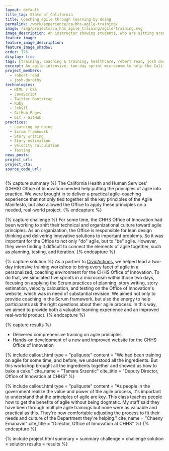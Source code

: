 ```yaml
---
layout: default
title_tag: State of California
title: Coaching agile through learning by doing
permalink: /work/experience/ca-hhs-agile-training/
image: /img/projects/ca_hhs_agile_training/agile-training.svg
image_description: An instructor showing students, who are sitting around a table, how an agile board works.
feature_image:
feature_image_description:
feature_image_shadow:
order: 176
display: true
tags: [training, coaching & training, healthcare, robert read, josh dorothy]
excerpt: An agile-intensive, two-day sprint microcosm to help the California Health and Human Services learn how to put agile principles into practice.
project_members:
  - robert-read
  - josh-dorothy
technologies:
  - HTML / CSS
  - JavaScript
  - Twitter Bootstrap
  - Ruby
  - Jekyll
  - GitHub Pages
  - Git / GitHub
practices:
  - Learning by doing
  - Scrum framework
  - Story writing
  - Story estimation
  - Velocity calculation
  - Testing
news_posts:
project_url:
project_cta:
source_code_url:
---
```


{% capture summary %}
The California Health and Human Services' (CHHS) Office of Innovation
needed help putting the principles of agile into practice. We were
brought in to deliver a practical agile-coaching experience that not
only tied together all the key principles of the Agile Manifesto, but also
allowed the Office to apply these principles on a needed, real-world project.
{% endcapture %}

{% capture challenge %}
For some time, the CHHS Office of Innovation had been working to shift their
technical and organizational culture toward agile principles. As an
organization, the Office is responsible for lean design thinking and
delivering innovative solutions to important problems. So it was
important for the Office to not only "do" agile, but to "be" agile. However,
they were finding it difficult to connect the elements of agile
together, such as planning, testing, and iteration.
{% endcapture %}

{% capture solution %}
As a partner to [CivicActions](https://civicactions.com/),
we helped lead a two-day intensive
training workshop to bring every facet of agile in a personalized,
coaching environment for the CHHS Office of Innovation. To do that,
we simulated five sprints in a microcosm within those two days,
focusing on applying the Scrum practices of planning, story writing,
story estimation, velocity calcuation, and testing on the Office of
Innovation's website, which was in need of substantial revision.
We aimed not only to provide coaching in the Scrum framework, but also
the energy to help participants ask the right questions about their
agile process. In this way, we aimed to provide both a valuable
learning experience and an improved real-world product.
{% endcapture %}

{% capture results %}
- Delivered comprehensive training on agile principles
- Hands-on development of a new and improved website for
  the CHHS Office of Innovation

{% include callout.html
  type = "pullquote"
  content = "We had been training on agile for some time, and before, we understood all the ingredients. But this workshop brought all the ingredients together and showed us how to bake a cake."
  cite_name = "Tamara Srzentic"
  cite_title = "Deputy Director, Office of Innovation at CHHS"
%}

{% include callout.html
  type = "pullquote"
  content = "As people in the government realize the value and power of the agile process, it's important to understand that the principles of agile are key. This class teaches people how
  to get the benefits of agile without being dogmatic. My staff said they have been through multiple agile trainings but none were as valuable and practical as this. They're now
  comfortable adjusting the process to fit their needs and culture of the Department they're helping."
  cite_name = "Chaeny Emanavin"
  cite_title = "Director, Office of Innovation at CHHS"
%}
{% endcapture %}

{% include project.html
  summary = summary
  challenge = challenge
  solution = solution
  results = results
%}
